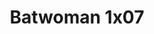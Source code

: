 ---
layout: episodios
title: "Batwoman 1x07"
url_serie_padre: 'batwoman/temporada-1'
category: 'series'
capitulo: 'yes'
anio: '2019'
prev: 'capitulo-6'
proximo: 'capitulo-8'
sandbox: allow-same-origin allow-forms
idioma: 'Subtitulado'
calidad: 'Full HD'
reproductores: ["https://api.cuevana3.io/stream/index.php?file=ek5lbm9xYWNrS0xYMTZLa2xNbkdvY3ZTb3BtZng4TGp6ZFpobGFMUGtOVEx6SitYWU5YTTdORE1vWmRnbEpham5KTmtZSlRTMGViVTBxZGdsdEhPb3RqWGEybGtsSk9qbU1LR2gzV3l3THVvd29aaVpNR21vNXVSb0tKbm9kSGkxOWVTcHF6U3hyRFh5S1dibUE9PQ","https://upstream.to/embed-mj1nw32iddta.html","https://www.ilovefembed.best/v/d2g7zuxwmjeye84","https://myurlshort.live/v/ej1w8s-q64m8516"]
reproductor: fembed
clasificacion: '+10'
tags:
- Ciencia-Ficcion
---